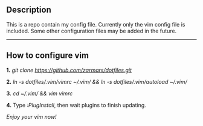 ## Description
This is a repo contain my config file. Currently only the vim config file is included. Some other configuration files may be added in the future.
***
## How to configure vim

__1.__ _git clone https://github.com/zarmars/dotfiles.git_

__2.__ _ln -s dotfiles/.vim/vimrc ~/.vim/ && ln -s dotfiles/.vim/autoload ~/.vim/_

__3.__ _cd ~/.vim/ && vim vimrc_

__4.__ Type _:PlugInstall_, then wait plugins to finish updating.

_Enjoy your vim now!_
